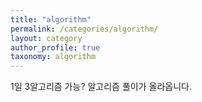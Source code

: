 ```yaml
---
title: "algorithm"
permalink: /categories/algorithm/
layout: category
author_profile: true
taxonomy: algorithm
---
```


1일 3알고리즘 가능?
알고리즘 풀이가 올라옵니다.
